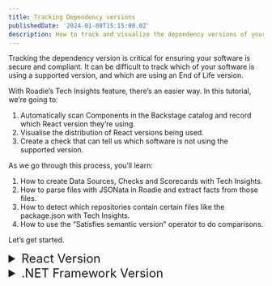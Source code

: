 ```yaml
---
title: Tracking Dependency versions
publishedDate: '2024-01-08T15:15:00.0Z'
description: How to track and visualize the dependency versions of your software with Roadie Tech Insights
---
```


Tracking the dependency version is critical for ensuring your software is secure and compliant. It can be difficult to track which of your software is using a supported version, and which are using an End of Life version.

With Roadie’s Tech Insights feature, there’s an easier way. In this tutorial, we’re going to:

1. Automatically scan Components in the Backstage catalog and record which React version they’re using.
2. Visualise the distribution of React versions being used.
3. Create a check that can tell us which software is not using the supported version.

As we go through this process, you’ll learn:

1. How to create Data Sources, Checks and Scorecards with Tech Insights.
2. How to parse files with JSONata in Roadie and extract facts from those files.
3. How to detect which repositories contain certain files like the package.json with Tech Insights.
4. How to use the “Satisfies semantic version” operator to do comparisons.

Let’s get started.

<details>

<summary style="font-size: 24px;">React Version</summary>

## Record the React version automatically

In order to track the React versions used in the catalog, we are going to create a Data Source In Roadie Tech Insights. It will be setup to run on a scheduled basis and extract the React version specified in the package.json file.

### Package.json Data Source

1. Visit Tech Insights, select the **Data Sources** tab, and press **ADD DATA SOURCE**.

   ![a button on a web interface](./Add_Data_Source.png)

2. Enter a descriptive **Name** and **Description**.

   ![About section input fields](./react/React_Data_About_Section.png)

3. Set the Data Provider **Type** to `Component Repository File`, **Location** to `package.json`. Select a value for **Select Entity to test data source against** and press **TEST**.

    ![Data Provider section input fields](./react/React_Data_Provider_Section.png)

4. Test results are displayed.

    ![Data Provider test results displayed](./react/React_Data_Test_Results_Section.png)

5. Create multiple Facts:
    1. Set **Parser** to `JSON with JSONata syntax`.
    2. Set the first Fact to:
        | Field Name | Value |
        | --- | --- |
        | Fact Name | React version |
        | JSONata query | $exists(resolutions."@types/react") ? resolutions."@types/react" : $exists(dependencies.react) ? dependencies.react : "" |
        | Type | String |

    3. Press **ADD FACT** and set the first Fact to:
        | Field Name | Value |
        | --- | --- |
        | Fact Name | Has React dependency |
        | JSONata query | $exists(resolutions."@types/react") ? $boolean(resolutions."@types/react") : $exists(dependencies.react) ? $boolean(dependencies.react) : false |
        | Type | Boolean | 

    ![Data Facts section input fields](./react/React_Data_Facts_Section.png)

6. Press **CHECK FACTS**.

    ![Data Facts results displayed](./react/React_Data_Facts_Results_Section.png)

7. Use the **Applies to** filter to target this data source at some components which you expect to have React versions. We recommend starting with a highly targeted filter for initial experimentation and iteration. You can widen the filter later to capture more results. 

    ![About Data Source section displayed](./react/React_Applies_To_Section.png)

8. Press **SAVE**.

## Visualise the distribution of React versions being used
Data Source comes with a built-in visualisation panel which lets us get an overview of the React versions being used. When viewing a Data Source, expand the “Facts visualization” section to see it.

![Data Visualisation results displayed](./react/React_Data_Visualization_Section.png)

This chart tells us:

1. 17% of the Components that this Data Source targets are using version `17.0.59`.
2. 17% are using version `15.4.0`.
3. 67% of Components do not have a React version at all. This is the **Empty Results** section.

In the next section, we will create a Check which can show a pass or fail result to app dev teams to tell them if they need to upgrade their React version.

## Create a check that shows which software is not using a supported React version

We have a data source telling us what React versions are present in our components, but it also includes non-React components in the results. Let's omit the non-React components from the results by creating a check.

### Create a check

The builtin "Repository Files Data Source" gives us all the file paths of a component's repository. We can use this to determine which components are using React. We can also now extract the React version from those files.

Let’s write a check to combine both of these properties.

1. Visit Tech Insights, select the **Checks** tab, and press **ADD CHECK**.

    ![Add Check button](./Add_Check.png)

2. Enter a descriptive **Name** and **Description**.

   ![About section input fields](./react/React_Check_About_Section.png)

3. Create a compound check:
    1. Set **Type** to `Or`.
    2. Set the first condition to:
        | Field Name | Value |
        | --- | --- |
        | Data Source | GitHub repository file list |
        | Fact | List of files |
        | Fact operator | Does not contain |
        | Value | package.json |

    2. Press **+ADD CONDITION** and set the second condition to:
        | Field Name | Value |
        | --- | --- |
        | Data Source | Package JSON information |
        | Fact | React version |
        | Fact operator | Greater than semantic version |
        | Value | 16.0.0 |
    3. Press **+ADD CONDITION** and set the third condition to:
        | Field Name | Value |
        | --- | --- |
        | Data Source | Package JSON information |
        | Fact | Has React dependency |
        | Fact operator | Is False |

    ![Check Condition section fields](./react/React_Check_Condition_Section.png)

4. Press **DRY RUN**

5. (Optional) Add a URL to documentation outlining the steps to update the React version in the component.

    ![Check Fix section displayed](./Check_Fix_Section.png)

6. Use the **Applies to** filter to target this data source at some components which you expect to have React versions. We recommend starting with a highly targeted filter for initial experimentation and iteration. You can widen the filter later to capture more results. 

    ![About Data Source section displayed](./react/React_Applies_To_Section.png)

7. Press **SAVE**.

### Check Results

The results of this check tell us who we need to reach out to to ask for a React version upgrade.

![Check Results displayed](./react/React_Check_Results_Section.png)

- The backstage-demo component passes the check with the version `17.0.59`.
- The react-native-sample-app component fails the check with the version `15.4.0`
- The other components passes the check due to not having a React dependency.

Since we already know the owners of these components, it’s easy to reach out and ask them to upgrade their React version.

</details>

<details>

<summary style="font-size: 24px;">.NET Framework Version</summary>

## Record the .NET Framework version automatically

In order to track the .NET Framework versions used in the catalog, we are going to create a Data Source In Roadie Tech Insights. It will be setup to run on a scheduled basis and extract the version specified in the CSProj file.

### CSProj Data Source

1. Visit Tech Insights, select the **Data Sources** tab, and press **ADD DATA SOURCE**.

   ![a button on a web interface](./Add_Data_Source.png)

2. Enter a descriptive **Name** and **Description**.

   ![About section input fields](./dot-net/DotNet_Data_About_Section.png)

3. Set the Data Provider **Type** to `Component Repository File`, **Location** to `{{metadata.name}}.csproj`. Select a value for **Select Entity to test data source against** and press **TEST**.

    ![Data Provider section input fields](./dot-net/DotNet_Data_Provider_Section.png)

4. Test results are displayed.

    ![Data Provider test results displayed](./dot-net/DotNet_Data_Test_Results_Section.png)

5. Create multiple Facts:
    1. Set **Parser** to `REGEX`.
    2. Set the first Fact to:
        | Field Name | Value |
        | --- | --- |
        | Fact Name | DotNet Framework version |
        | DotNet Framework Version | TargetFramework>net(...+?) |
        | Type | String |

    ![Data Facts section input fields](./dot-net/DotNet_Data_Facts_Section.png)

6. Press **CHECK FACTS**.

    ![Data Facts results displayed](./dot-net/DotNet_Data_Facts_Results_Section.png)

7. Use the **Applies to** filter to target this data source at some components which you expect to have .NET Framework versions. We recommend starting with a highly targeted filter for initial experimentation and iteration. You can widen the filter later to capture more results. 

    ![About Data Source section displayed](./dot-net/DotNet_Applies_To_Section.png)

8. Press **SAVE**.

## Visualise the distribution of .NET Framework versions being used
Data Source comes with a built-in visualisation panel which lets us get an overview of the .NET Framework versions being used. When viewing a Data Source, expand the "Facts visualization" section to see it.

![Data Visualisation results displayed](./dot-net/DotNet_Data_Visualization_Section.png)

This chart tells us:

1. 22% of the Components that this Data Source targets are using version `6.0`.
2. 11% are using version `5.0`.
3. 67% of Components do not have a .NET Framework version at all. This is the **Empty Results** section.

In the next section, we will create a Check which can show a pass or fail result to app dev teams to tell them if they need to upgrade their .NET Framework version.

## Create a check that shows which software is not using a supported .NET Framework version

We have a data source telling us what .NET Framework versions are present in our components, but it also includes non-.NET components in the results. Let's omit the non-.NET components from the results by creating a check.

### Create a check

The builtin "Repository Files Data Source" gives us all the file paths of a component's repository. We can use this to determine which components are using .NET. We can also now extract the .NET Framework version from those files.

Let’s write a check to combine both of these properties.

1. Visit Tech Insights, select the **Checks** tab, and press **ADD CHECK**.

    ![Add Check button](./Add_Check.png)

2. Enter a descriptive **Name** and **Description**.

   ![About section input fields](./dot-net/DotNet_Check_About_Section.png)

3. Create a check:
    1. Set the first condition to:
        | Field Name | Value |
        | --- | --- |
        | Data Source | CSProject File Information |
        | Fact | DotNet Framework Version |
        | Fact operator | Greater than semantic version |
        | Value | 6.0 |

    ![Check Condition section fields](./dot-net/DotNet_Check_Condition_Section.png)

4. Press **DRY RUN**

5. (Optional) Add a URL to documentation outlining the steps to update the .NET Framework version in the component.

    ![Check Fix section displayed](./Check_Fix_Section.png)

6. Use the **Applies to** filter to target this data source at some components which you expect to have .NET Framework versions. We recommend starting with a highly targeted filter for initial experimentation and iteration. You can widen the filter later to capture more results. 

    ![About Data Source section displayed](./dot-net/DotNet_Applies_To_Section.png)

7. Press **SAVE**.

### Check Results

The results of this check tell us who we need to reach out to to ask for a .NET Framework version upgrade.

![Check Results displayed](./dot-net/DotNet_Check_Results_Section.png)

- The csharp-console-teleprompter component passes the check with the version `6.0`.
- The csharp-console-webapiclient component fails the check with the version `5.0`

Since we already know the owners of these components, it’s easy to reach out and ask them to upgrade their .NET Framework version.

</details>
